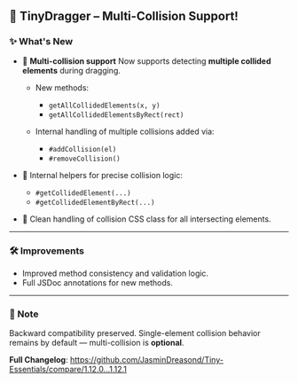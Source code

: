 ## 🎉 TinyDragger  – Multi-Collision Support!

### ✨ What's New

* 🔀 **Multi-collision support**
  Now supports detecting **multiple collided elements** during dragging.

  * New methods:

    * `getAllCollidedElements(x, y)`
    * `getAllCollidedElementsByRect(rect)`
  * Internal handling of multiple collisions added via:

    * `#addCollision(el)`
    * `#removeCollision()`

* 🧠 Internal helpers for precise collision logic:

  * `#getCollidedElement(...)`
  * `#getCollidedElementByRect(...)`

* 🧼 Clean handling of collision CSS class for all intersecting elements.

---

### 🛠 Improvements

* Improved method consistency and validation logic.
* Full JSDoc annotations for new methods.

---

### 📌 Note

Backward compatibility preserved. Single-element collision behavior remains by default — multi-collision is **optional**.

**Full Changelog**: https://github.com/JasminDreasond/Tiny-Essentials/compare/1.12.0...1.12.1